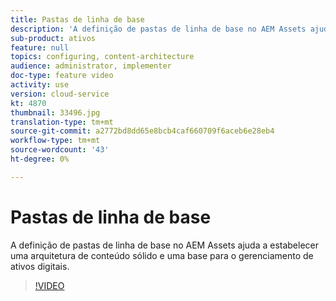 ```yaml
---
title: Pastas de linha de base
description: 'A definição de pastas de linha de base no AEM Assets ajuda a estabelecer uma arquitetura de conteúdo sólido e uma base para o gerenciamento de ativos digitais. '
sub-product: ativos
feature: null
topics: configuring, content-architecture
audience: administrator, implementer
doc-type: feature video
activity: use
version: cloud-service
kt: 4870
thumbnail: 33496.jpg
translation-type: tm+mt
source-git-commit: a2772bd8dd65e8bcb4caf660709f6aceb6e28eb4
workflow-type: tm+mt
source-wordcount: '43'
ht-degree: 0%

---
```



# Pastas de linha de base

A definição de pastas de linha de base no AEM Assets ajuda a estabelecer uma arquitetura de conteúdo sólido e uma base para o gerenciamento de ativos digitais.

>[!VIDEO](https://video.tv.adobe.com/v/33496/?quality=12&learn=on&hidetitle=true)
